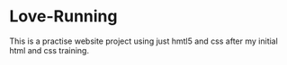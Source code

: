 # Love-Running

This is a practise website project using just hmtl5 and css after my initial html and css training.
